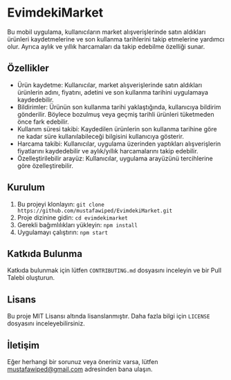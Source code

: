 # EvimdekiMarket

Bu mobil uygulama, kullanıcıların market alışverişlerinde satın aldıkları ürünleri kaydetmelerine ve son kullanma tarihlerini takip etmelerine yardımcı olur. Ayrıca aylık ve yıllık harcamaları da takip edebilme özelliği sunar.

## Özellikler

- Ürün kaydetme: Kullanıcılar, market alışverişlerinde satın aldıkları ürünlerin adını, fiyatını, adetini ve son kullanma tarihini uygulamaya kaydedebilir.
- Bildirimler: Ürünün son kullanma tarihi yaklaştığında, kullanıcıya bildirim gönderilir. Böylece bozulmuş veya geçmiş tarihli ürünleri tüketmeden önce fark edebilir.
- Kullanım süresi takibi: Kaydedilen ürünlerin son kullanma tarihine göre ne kadar süre kullanılabileceği bilgisini kullanıcıya gösterir.
- Harcama takibi: Kullanıcılar, uygulama üzerinden yaptıkları alışverişlerin fiyatlarını kaydedebilir ve aylık/yıllık harcamalarını takip edebilir.
- Özelleştirilebilir arayüz: Kullanıcılar, uygulama arayüzünü tercihlerine göre özelleştirebilir.

## Kurulum

1. Bu projeyi klonlayın: `git clone https://github.com/mustafawiped/EvimdekiMarket.git`
2. Proje dizinine gidin: `cd evimdekimarket`
3. Gerekli bağımlılıkları yükleyin: `npm install`
4. Uygulamayı çalıştırın: `npm start`

## Katkıda Bulunma

Katkıda bulunmak için lütfen `CONTRIBUTING.md` dosyasını inceleyin ve bir Pull Talebi oluşturun. 

## Lisans

Bu proje MIT Lisansı altında lisanslanmıştır. Daha fazla bilgi için `LICENSE` dosyasını inceleyebilirsiniz.

## İletişim

Eğer herhangi bir sorunuz veya öneriniz varsa, lütfen mustafawiped@gmail.com adresinden bana ulaşın.
